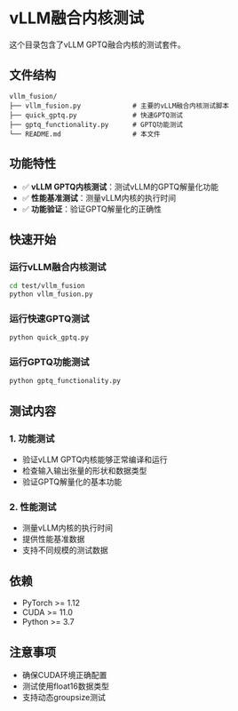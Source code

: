 # vLLM融合内核测试

这个目录包含了vLLM GPTQ融合内核的测试套件。

## 文件结构

```
vllm_fusion/
├── vllm_fusion.py             # 主要的vLLM融合内核测试脚本
├── quick_gptq.py              # 快速GPTQ测试
├── gptq_functionality.py      # GPTQ功能测试
└── README.md                  # 本文件
```

## 功能特性

- ✅ **vLLM GPTQ内核测试**：测试vLLM的GPTQ解量化功能
- ✅ **性能基准测试**：测量vLLM内核的执行时间
- ✅ **功能验证**：验证GPTQ解量化的正确性

## 快速开始

### 运行vLLM融合内核测试

```bash
cd test/vllm_fusion
python vllm_fusion.py
```

### 运行快速GPTQ测试

```bash
python quick_gptq.py
```

### 运行GPTQ功能测试

```bash
python gptq_functionality.py
```

## 测试内容

### 1. 功能测试
- 验证vLLM GPTQ内核能够正常编译和运行
- 检查输入输出张量的形状和数据类型
- 验证GPTQ解量化的基本功能

### 2. 性能测试
- 测量vLLM内核的执行时间
- 提供性能基准数据
- 支持不同规模的测试数据

## 依赖

- PyTorch >= 1.12
- CUDA >= 11.0
- Python >= 3.7

## 注意事项

- 确保CUDA环境正确配置
- 测试使用float16数据类型
- 支持动态groupsize测试
